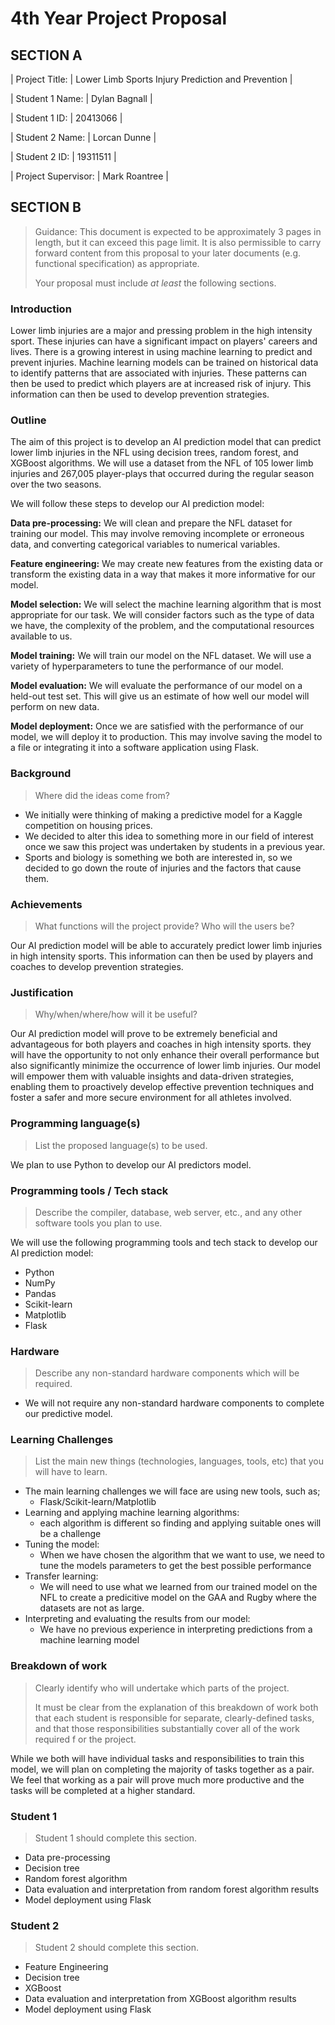 # 4th Year Project Proposal

## SECTION A


| Project Title: | Lower Limb Sports Injury Prediction and Prevention |

| Student 1 Name: | Dylan Bagnall |

| Student 1 ID: | 20413066 |

| Student 2 Name: | Lorcan Dunne |

| Student 2 ID: | 19311511 |

| Project Supervisor: | Mark Roantree |

## SECTION B

> Guidance: This document is expected to be approximately 3 pages in length, but it can exceed this page limit. It is also permissible to carry forward content from this proposal to your later documents (e.g. functional specification) as appropriate.
> 
> 
> Your proposal must include *at least* the following sections.
> 

### Introduction

Lower limb injuries are a major and pressing problem in the high intensity sport. These injuries can have a significant impact on players' careers and lives. There is a growing interest in using machine learning to predict and prevent injuries. Machine learning models can be trained on historical data to identify patterns that are associated with injuries. These patterns can then be used to predict which players are at increased risk of injury. This information can then be used to develop prevention strategies.

### Outline

The aim of this project is to develop an AI prediction model that can predict lower limb injuries in the NFL using decision trees, random forest, and XGBoost algorithms. We will use a dataset from the NFL of 105 lower limb injuries and 267,005 player-plays that occurred during the regular season over the two seasons. 

We will follow these steps to develop our AI prediction model:

**Data pre-processing:** We will clean and prepare the NFL dataset for training our model. This may involve removing incomplete or erroneous data, and converting categorical variables to numerical variables.

**Feature engineering:** We may create new features from the existing data or transform the existing data in a way that makes it more informative for our model.

**Model selection:** We will select the machine learning algorithm that is most appropriate for our task. We will consider factors such as the type of data we have, the complexity of the problem, and the computational resources available to us.

**Model training:** We will train our model on the NFL dataset. We will use a variety of hyperparameters to tune the performance of our model.

**Model evaluation:** We will evaluate the performance of our model on a held-out test set. This will give us an estimate of how well our model will perform on new data.

**Model deployment:** Once we are satisfied with the performance of our model, we will deploy it to production. This may involve saving the model to a file or integrating it into a software application using Flask.

### Background

> Where did the ideas come from?
> 
- We initially were thinking of making a predictive model for a Kaggle competition on housing prices.
- We decided to alter this idea to something more in our field of interest once we saw this project was undertaken by students in a previous year.
- Sports and biology is something we both are interested in, so we decided to go down the route of injuries and the factors that cause them.

### Achievements

> What functions will the project provide? Who will the users be?
> 

Our AI prediction model will be able to accurately predict lower limb injuries in high intensity sports. This information can then be used by players and coaches to develop prevention strategies.

### Justification

> Why/when/where/how will it be useful?
> 

Our AI prediction model will prove to be extremely beneficial and advantageous for both players and coaches in high intensity sports. they will have the opportunity to not only enhance their overall performance but also significantly minimize the occurrence of lower limb injuries. Our model will empower them with valuable insights and data-driven strategies, enabling them to proactively develop effective prevention techniques and foster a safer and more secure environment for all athletes involved.

### Programming language(s)

> List the proposed language(s) to be used.
> 

We plan to use Python to develop our AI predictors model.

### Programming tools / Tech stack

> Describe the compiler, database, web server, etc., and any other software tools you plan to use.
> 

We will use the following programming tools and tech stack to develop our AI prediction model:

- Python
- NumPy
- Pandas
- Scikit-learn
- Matplotlib
- Flask

### Hardware

> Describe any non-standard hardware components which will be required.
> 
- We will not require any non-standard hardware components to complete our predictive model.

### Learning Challenges

> List the main new things (technologies, languages, tools, etc) that you will have to learn.
> 
- The main learning challenges we will face are using new tools, such as;
    - Flask/Scikit-learn/Matplotlib
- Learning and applying machine learning algorithms:
    - each algorithm is different so finding and applying suitable ones will be a challenge
- Tuning the model:
    - When we have chosen the algorithm that we want to use, we need to tune the models parameters to get the best possible performance
- Transfer learning:
    - We will need to use what we learned from our trained model on the NFL to create a predicitive model on the GAA and Rugby where the datasets are not as large.
- Interpreting and evaluating the results from our model:
    - We have no previous experience in interpreting predictions from a machine learning model

### Breakdown of work

> Clearly identify who will undertake which parts of the project.
> 
> 
> It must be clear from the explanation of this breakdown of work both that each student is responsible for separate, clearly-defined tasks, and that those responsibilities substantially cover all of the work required f  or the project.
> 

While we both will have individual tasks and responsibilities to train this model, we will plan on completing the majority of tasks together as a pair. We feel that working as a pair will prove much more productive and the tasks will be completed at a higher standard.

### Student 1

> Student 1 should complete this section.
> 
- Data pre-processing
- Decision tree
- Random forest algorithm
- Data evaluation and interpretation from random forest algorithm results
- Model deployment using Flask

### Student 2

> Student 2 should complete this section.
> 
- Feature Engineering
- Decision tree
- XGBoost
- Data evaluation and interpretation from XGBoost algorithm results
- Model deployment using Flask
